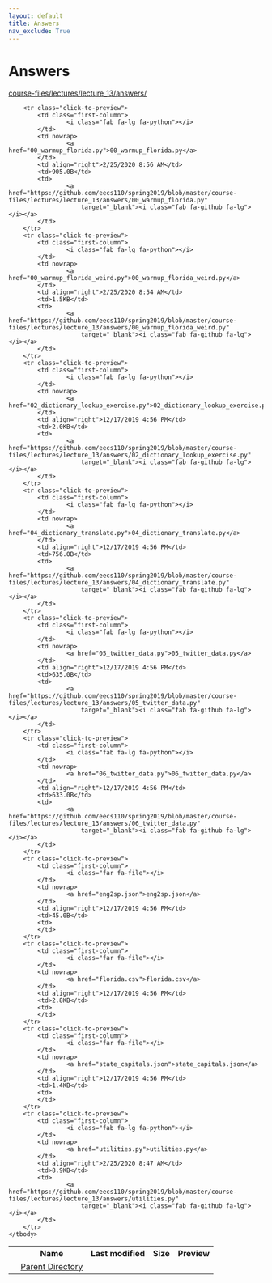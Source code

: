 ```yaml
---
layout: default
title: Answers
nav_exclude: True
---
```


# Answers

[course-files/lectures/lecture_13/answers/](.)

<table class="tbl-files">
    <tbody>
        <tr>
            <th valign="top"></th>
            <th>Name</th>
            <th>Last modified</th>
            <th>Size</th>
            <th>Preview</th>
        </tr>
        <tr>
            <td valign="top">
                <i class="fa fa-folder-open"></i>
            </td>
            <td><a href="../">Parent Directory</a></td>
            <td>&nbsp;</td>
            <td>&nbsp;</td>
            <td>&nbsp;</td>
        </tr>

        <tr class="click-to-preview">
            <td class="first-column">
                    <i class="fab fa-lg fa-python"></i>
            </td>
            <td nowrap>
                    <a href="00_warmup_florida.py">00_warmup_florida.py</a>
            </td>
            <td align="right">2/25/2020 8:56 AM</td>
            <td>905.0B</td>
            <td>
                    <a href="https://github.com/eecs110/spring2019/blob/master/course-files/lectures/lecture_13/answers/00_warmup_florida.py"
                        target="_blank"><i class="fab fa-github fa-lg"></i></a>
            </td>
        </tr>
        <tr class="click-to-preview">
            <td class="first-column">
                    <i class="fab fa-lg fa-python"></i>
            </td>
            <td nowrap>
                    <a href="00_warmup_florida_weird.py">00_warmup_florida_weird.py</a>
            </td>
            <td align="right">2/25/2020 8:54 AM</td>
            <td>1.5KB</td>
            <td>
                    <a href="https://github.com/eecs110/spring2019/blob/master/course-files/lectures/lecture_13/answers/00_warmup_florida_weird.py"
                        target="_blank"><i class="fab fa-github fa-lg"></i></a>
            </td>
        </tr>
        <tr class="click-to-preview">
            <td class="first-column">
                    <i class="fab fa-lg fa-python"></i>
            </td>
            <td nowrap>
                    <a href="02_dictionary_lookup_exercise.py">02_dictionary_lookup_exercise.py</a>
            </td>
            <td align="right">12/17/2019 4:56 PM</td>
            <td>2.0KB</td>
            <td>
                    <a href="https://github.com/eecs110/spring2019/blob/master/course-files/lectures/lecture_13/answers/02_dictionary_lookup_exercise.py"
                        target="_blank"><i class="fab fa-github fa-lg"></i></a>
            </td>
        </tr>
        <tr class="click-to-preview">
            <td class="first-column">
                    <i class="fab fa-lg fa-python"></i>
            </td>
            <td nowrap>
                    <a href="04_dictionary_translate.py">04_dictionary_translate.py</a>
            </td>
            <td align="right">12/17/2019 4:56 PM</td>
            <td>756.0B</td>
            <td>
                    <a href="https://github.com/eecs110/spring2019/blob/master/course-files/lectures/lecture_13/answers/04_dictionary_translate.py"
                        target="_blank"><i class="fab fa-github fa-lg"></i></a>
            </td>
        </tr>
        <tr class="click-to-preview">
            <td class="first-column">
                    <i class="fab fa-lg fa-python"></i>
            </td>
            <td nowrap>
                    <a href="05_twitter_data.py">05_twitter_data.py</a>
            </td>
            <td align="right">12/17/2019 4:56 PM</td>
            <td>635.0B</td>
            <td>
                    <a href="https://github.com/eecs110/spring2019/blob/master/course-files/lectures/lecture_13/answers/05_twitter_data.py"
                        target="_blank"><i class="fab fa-github fa-lg"></i></a>
            </td>
        </tr>
        <tr class="click-to-preview">
            <td class="first-column">
                    <i class="fab fa-lg fa-python"></i>
            </td>
            <td nowrap>
                    <a href="06_twitter_data.py">06_twitter_data.py</a>
            </td>
            <td align="right">12/17/2019 4:56 PM</td>
            <td>633.0B</td>
            <td>
                    <a href="https://github.com/eecs110/spring2019/blob/master/course-files/lectures/lecture_13/answers/06_twitter_data.py"
                        target="_blank"><i class="fab fa-github fa-lg"></i></a>
            </td>
        </tr>
        <tr class="click-to-preview">
            <td class="first-column">
                    <i class="far fa-file"></i>
            </td>
            <td nowrap>
                    <a href="eng2sp.json">eng2sp.json</a>
            </td>
            <td align="right">12/17/2019 4:56 PM</td>
            <td>45.0B</td>
            <td>
            </td>
        </tr>
        <tr class="click-to-preview">
            <td class="first-column">
                    <i class="far fa-file"></i>
            </td>
            <td nowrap>
                    <a href="florida.csv">florida.csv</a>
            </td>
            <td align="right">12/17/2019 4:56 PM</td>
            <td>2.8KB</td>
            <td>
            </td>
        </tr>
        <tr class="click-to-preview">
            <td class="first-column">
                    <i class="far fa-file"></i>
            </td>
            <td nowrap>
                    <a href="state_capitals.json">state_capitals.json</a>
            </td>
            <td align="right">12/17/2019 4:56 PM</td>
            <td>1.4KB</td>
            <td>
            </td>
        </tr>
        <tr class="click-to-preview">
            <td class="first-column">
                    <i class="fab fa-lg fa-python"></i>
            </td>
            <td nowrap>
                    <a href="utilities.py">utilities.py</a>
            </td>
            <td align="right">2/25/2020 8:47 AM</td>
            <td>8.9KB</td>
            <td>
                    <a href="https://github.com/eecs110/spring2019/blob/master/course-files/lectures/lecture_13/answers/utilities.py"
                        target="_blank"><i class="fab fa-github fa-lg"></i></a>
            </td>
        </tr>
    </tbody>
</table>

